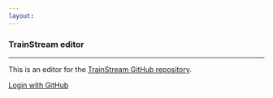 ```yaml
---
layout:
---
```


### TrainStream editor

---

This is an editor for the [TrainStream GitHub repository](https://github.com/TrainStream/trainstream.github.io).

<p>
    <a
        class="btn btn-primary"
        href="https://github.com/login/oauth/authorize?client_id={{ site.GITHUB_CLIENT_ID }}&scope=public_repo"
    >
        Login with GitHub
    </a>
</p>
